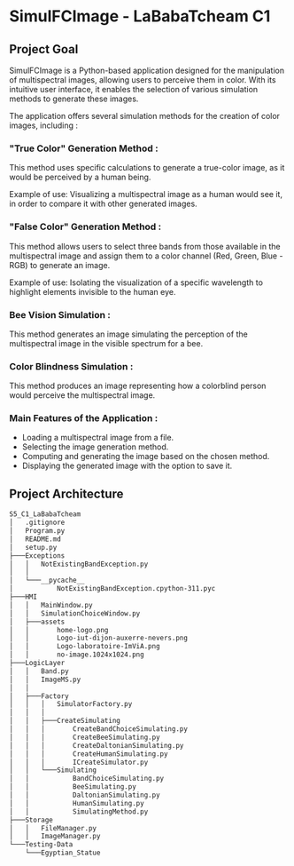 <h1> SimulFCImage - LaBabaTcheam C1 </h1>
<h2>Project Goal</h2>
<p>SimulFCImage is a Python-based application designed for the manipulation of multispectral images,
allowing users to perceive them in color. With its intuitive user interface, it enables the selection of various simulation methods to generate these images.</p>
<p> The application offers several simulation methods for the creation of color images, including : </p>
<h3>"True Color" Generation Method :</h3>
<p>This method uses specific calculations to generate a true-color image, as it would be perceived by a human being.</p>
<p>Example of use: Visualizing a multispectral image as a human would see it, in order to compare it with other generated images.</p>
<h3>"False Color" Generation Method :</h3>
<p>This method allows users to select three bands from those available in the multispectral image and assign them to a color channel (Red, Green, Blue - RGB) to generate an image.</p>
<p>Example of use: Isolating the visualization of a specific wavelength to highlight elements invisible to the human eye.</p>
<h3>Bee Vision Simulation :</h3>
<p>This method generates an image simulating the perception of the multispectral image in the visible spectrum for a bee.</p>
<h3>Color Blindness Simulation :</h3>
<p>This method produces an image representing how a colorblind person would perceive the multispectral image.</p>
<h3>Main Features of the Application :</h3>
<ul>
  <li>Loading a multispectral image from a file.</li>
  <li>Selecting the image generation method.</li>
  <li>Computing and generating the image based on the chosen method.</li>
	<li>Displaying the generated image with the option to save it.</li>
</ul>

<h2>Project Architecture</h2>

```bash
S5_C1_LaBabaTcheam
│   .gitignore
│   Program.py
│   README.md
│   setup.py
├───Exceptions
│   │   NotExistingBandException.py
│   │
│   └───__pycache__
│           NotExistingBandException.cpython-311.pyc
├───HMI
│   │   MainWindow.py
│   │   SimulationChoiceWindow.py
│   ├───assets
│   │       home-logo.png
│   │       Logo-iut-dijon-auxerre-nevers.png
│   │       Logo-laboratoire-ImViA.png
│   │       no-image.1024x1024.png
├───LogicLayer
│   │   Band.py
│   │   ImageMS.py
│   │
│   ├───Factory
│   │   │   SimulatorFactory.py
│   │   │
│   │   ├───CreateSimulating
│   │   │       CreateBandChoiceSimulating.py
│   │   │       CreateBeeSimulating.py
│   │   │       CreateDaltonianSimulating.py
│   │   │       CreateHumanSimulating.py
│   │   │       ICreateSimulator.py
│   │   └───Simulating
│   │           BandChoiceSimulating.py
│   │           BeeSimulating.py
│   │           DaltonianSimulating.py
│   │           HumanSimulating.py
│   │           SimulatingMethod.py
├───Storage
│   │   FileManager.py
│   │   ImageManager.py
└───Testing-Data
    └───Egyptian_Statue
```
